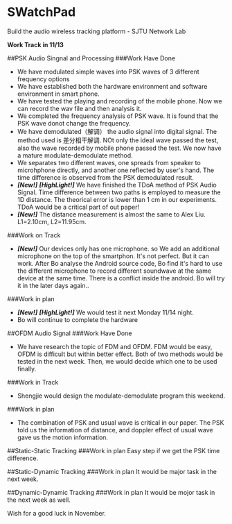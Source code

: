 # SWatchPad
Build the audio wireless tracking platform - SJTU Network Lab

**Work Track in 11/13**

##PSK Audio Singnal and Processing
###Work Have Done
* We have modulated simple waves into PSK waves of 3 different frequency options 
* We have established both the hardware environment and software environment in smart phone.
* We have tested the playing and recording of the mobile phone. Now we can record the wav file and then analysis it.
* We completed the frequency analysis of PSK wave. It is found that the PSK wave donot change the frequency.
* We have demodulated（解调） the audio signal into digital signal. The method used is 差分相干解调. NOt only the ideal wave passed the test, also the wave recorded by mobile phone passed the test. We now have a mature modulate-demodulate method.
* We separates two different waves, one spreads from speaker to microhphone directly, and another one reflected by user's hand. The time difference is observed from the PSK demodulated result.
* _**[New!]**_ _**[HighLight!]**_ We have finished the TDoA method of PSK Audio Signal. Time difference between two paths is employed to measure the 1D distance. The theorical error is lower than 1 cm in our experiments. TDoA would be a critical part of out paper!
* _**[New!]**_ The distance measurement is almost the same to Alex Liu. L1=2.10cm, L2=11.95cm.

###Work on Track
* _**[New!]**_ Our devices only has one microphone. so We add an additional microphone on the top of the smartphon. It's not perfect. But it can work. After Bo analyse the Android source code, Bo find it's hard to use the different microphone to record different soundwave at the same device at the same time. There is a conflict inside the android. Bo will try it in the later days again..

###Work in plan
* _**[New!]**_ _**[HighLight!]**_ We would test it next Monday 11/14 night.
* Bo will continue to complete the hardware

##OFDM Audio Signal
###Work Have Done
* We have research the topic of FDM and OFDM. FDM would be easy, OFDM is difficult but within better effect. Both of two methods would be tested in the next week. Then, we would decide which one to be used finally.

###Work in Track
* Shengjie would design the modulate-demodulate program this weekend.

###Work in plan
* The combination of PSK and usual wave is critical in our paper. The PSK told us the information of distance, 
and doppler effect of usual wave gave us the motion information.


##Static-Static Tracking
###Work in plan
Easy step if we get the PSK time difference.

##Static-Dynamic Tracking
###Work in plan
It would be major task in the next week.

##Dynamic-Dynamic Tracking
###Work in plan
It would be mojor task in the next week as well.

Wish for a good luck in November.
